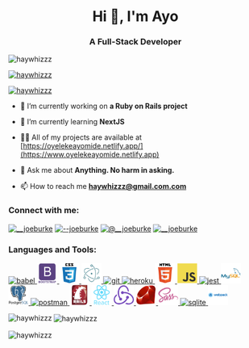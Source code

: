 <h1 align="center">Hi 👋, I'm Ayo</h1>
<h3 align="center">A Full-Stack Developer</h3>

<p align="left"> <img src="https://komarev.com/ghpvc/?username=haywhizzz&label=Profile%20views&color=0e75b6&style=flat" alt="haywhizzz" /> </p>

<p align="left"> <a href="https://github.com/ryo-ma/github-profile-trophy"><img src="https://github-profile-trophy.vercel.app/?username=haywhizzz" alt="haywhizzz" /></a> </p>

<p align="left"> <a href="https://twitter.com/haywhizzz" target="blank"><img src="https://img.shields.io/twitter/follow/haywhizzz?logo=twitter&style=for-the-badge" alt="haywhizzz" /></a> </p>

- 🔭 I’m currently working on **a Ruby on Rails project**

- 🌱 I’m currently learning **NextJS**

- 👨‍💻 All of my projects are available at [https://oyelekeayomide.netlify.app/](https://www.oyelekeayomide.netlify.app)

- 💬 Ask me about **Anything. No harm in asking.**

- 📫 How to reach me **haywhizzz@gmail.com.com**

<h3 align="left">Connect with me:</h3>
<p align="left">
<a href="https://twitter.com/haywhizzz" target="blank"><img align="center" src="https://cdn.jsdelivr.net/npm/simple-icons@3.0.1/icons/twitter.svg" alt="__joeburke" height="30" width="40" /></a>
<a href="https://linkedin.com/in/oyelekeayomide" target="blank"><img align="center" src="https://cdn.jsdelivr.net/npm/simple-icons@3.0.1/icons/linkedin.svg" alt="--joeburke" height="30" width="40" /></a>
<a href="https://medium.com/@haywhizzz" target="blank"><img align="center" src="https://cdn.jsdelivr.net/npm/simple-icons@3.0.1/icons/medium.svg" alt="@__joeburke" height="30" width="40" /></a>
<a href="https://www.hackerrank.com/haywhizzz" target="blank"><img align="center" src="https://cdn.jsdelivr.net/npm/simple-icons@3.0.1/icons/hackerrank.svg" alt="__joeburke" height="30" width="40" /></a>
</p>

<h3 align="left">Languages and Tools:</h3>
<p align="left"> <a href="https://babeljs.io/" target="_blank"> <img src="https://www.vectorlogo.zone/logos/babeljs/babeljs-icon.svg" alt="babel" width="40" height="40"/> </a> <a href="https://getbootstrap.com" target="_blank"> <img src="https://raw.githubusercontent.com/devicons/devicon/master/icons/bootstrap/bootstrap-plain-wordmark.svg" alt="bootstrap" width="40" height="40"/> </a> <a href="https://www.w3schools.com/css/" target="_blank"> <img src="https://raw.githubusercontent.com/devicons/devicon/master/icons/css3/css3-original-wordmark.svg" alt="css3" width="40" height="40"/> </a> <a href="https://www.electronjs.org" target="_blank"> <img src="https://raw.githubusercontent.com/devicons/devicon/master/icons/electron/electron-original.svg" alt="electron" width="40" height="40"/> </a> <a href="https://git-scm.com/" target="_blank"> <img src="https://www.vectorlogo.zone/logos/git-scm/git-scm-icon.svg" alt="git" width="40" height="40"/> </a> <a href="https://heroku.com" target="_blank"> <img src="https://www.vectorlogo.zone/logos/heroku/heroku-icon.svg" alt="heroku" width="40" height="40"/> </a> <a href="https://www.w3.org/html/" target="_blank"> <img src="https://raw.githubusercontent.com/devicons/devicon/master/icons/html5/html5-original-wordmark.svg" alt="html5" width="40" height="40"/> </a> <a href="https://developer.mozilla.org/en-US/docs/Web/JavaScript" target="_blank"> <img src="https://raw.githubusercontent.com/devicons/devicon/master/icons/javascript/javascript-original.svg" alt="javascript" width="40" height="40"/> </a> <a href="https://jestjs.io" target="_blank"> <img src="https://www.vectorlogo.zone/logos/jestjsio/jestjsio-icon.svg" alt="jest" width="40" height="40"/> </a> <a href="https://www.mysql.com/" target="_blank"> <img src="https://raw.githubusercontent.com/devicons/devicon/master/icons/mysql/mysql-original-wordmark.svg" alt="mysql" width="40" height="40"/> </a> <a href="https://www.postgresql.org" target="_blank"> <img src="https://raw.githubusercontent.com/devicons/devicon/master/icons/postgresql/postgresql-original-wordmark.svg" alt="postgresql" width="40" height="40"/> </a> <a href="https://postman.com" target="_blank"> <img src="https://www.vectorlogo.zone/logos/getpostman/getpostman-icon.svg" alt="postman" width="40" height="40"/> </a> <a href="https://rubyonrails.org" target="_blank"> <img src="https://raw.githubusercontent.com/devicons/devicon/master/icons/rails/rails-original-wordmark.svg" alt="rails" width="40" height="40"/> </a> <a href="https://reactjs.org/" target="_blank"> <img src="https://raw.githubusercontent.com/devicons/devicon/master/icons/react/react-original-wordmark.svg" alt="react" width="40" height="40"/> </a> <a href="https://redux.js.org" target="_blank"> <img src="https://raw.githubusercontent.com/devicons/devicon/master/icons/redux/redux-original.svg" alt="redux" width="40" height="40"/> </a> <a href="https://www.ruby-lang.org/en/" target="_blank"> <img src="https://raw.githubusercontent.com/devicons/devicon/master/icons/ruby/ruby-original.svg" alt="ruby" width="40" height="40"/> </a> <a href="https://sass-lang.com" target="_blank"> <img src="https://raw.githubusercontent.com/devicons/devicon/master/icons/sass/sass-original.svg" alt="sass" width="40" height="40"/> </a> <a href="https://www.sqlite.org/" target="_blank"> <img src="https://www.vectorlogo.zone/logos/sqlite/sqlite-icon.svg" alt="sqlite" width="40" height="40"/> </a> <a href="https://webpack.js.org" target="_blank"> <img src="https://raw.githubusercontent.com/devicons/devicon/d00d0969292a6569d45b06d3f350f463a0107b0d/icons/webpack/webpack-original-wordmark.svg" alt="webpack" width="40" height="40"/> </a> </p>

<p><img align="left" src="https://github-readme-stats.vercel.app/api/top-langs?username=haywhizzz&show_icons=true&locale=en&layout=compact" alt="haywhizzz" /></p>

<p>&nbsp;<img align="center" src="https://github-readme-stats.vercel.app/api?username=haywhizzz&show_icons=true&locale=en" alt="haywhizzz" /></p>

<p><img align="center" src="https://github-readme-streak-stats.herokuapp.com/?user=haywhizzz&" alt="haywhizzz" /></p>
